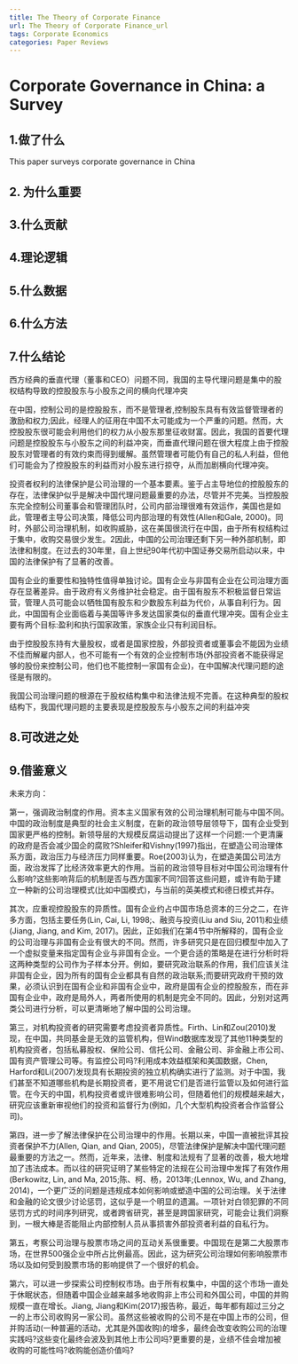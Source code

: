 ```yaml
---
title: The Theory of Corporate Finance
url: The Theory of Corporate Finance_url
tags: Corporate Economics
categories: Paper Reviews
---
```


# Corporate Governance in China: a Survey

## **1.做了什么**

This paper surveys corporate governance in China

## 2. 为什么重要

## 3.什么贡献

## 4.理论逻辑

## 5.什么数据

## 6.什么方法

## 7.什么结论

西方经典的垂直代理（董事和CEO）问题不同，我国的主导代理问题是集中的股权结构导致的控股股东与小股东之间的横向代理冲突

在中国，控制公司的是控股股东，而不是管理者,控制股东具有有效监督管理者的激励和权力;因此，经理人的征用在中国不太可能成为一个严重的问题。然而，大控股股东很可能会利用他们的权力从小股东那里征收财富。因此，我国的首要代理问题是控股股东与小股东之间的利益冲突，而垂直代理问题在很大程度上由于控股股东对管理者的有效约束而得到缓解。虽然管理者可能仍有自己的私人利益，但他们可能会为了控股股东的利益而对小股东进行掠夺，从而加剧横向代理冲突。

投资者权利的法律保护是公司治理的一个基本要素。鉴于占主导地位的控股股东的存在，法律保护似乎是解决中国代理问题最重要的办法，尽管并不完美。当控股股东完全控制公司董事会和管理团队时，公司内部治理很难有效运作，美国也是如此，管理者主导公司决策，降低公司内部治理的有效性(Allen和Gale, 2000)。同时，外部公司治理机制，如收购威胁，这在美国很流行在中国，由于所有权结构过于集中，收购交易很少发生。2因此，中国的公司治理还剩下另一种外部机制，即法律和制度。在过去的30年里，自上世纪90年代初中国证券交易所启动以来，中国的法律保护有了显著的改善。

国有企业的重要性和独特性值得单独讨论。国有企业与非国有企业在公司治理方面存在显著差异。由于政府有义务维护社会稳定。由于国有股东不积极监督日常运营，管理人员可能会以牺牲国有股东和少数股东利益为代价，从事自利行为。因此，中国国有企业面临着与美国等许多发达国家类似的垂直代理冲突。国有企业主要有两个目标:盈利和执行国家政策，家族企业只有利润目标。

由于控股股东持有大量股权，或者是国家控股，外部投资者或董事会不能因为业绩不佳而解雇内部人，也不可能有一个有效的企业控制市场(外部投资者不能获得足够的股份来控制公司，他们也不能控制一家国有企业)，在中国解决代理问题的途径是有限的。





我国公司治理问题的根源在于股权结构集中和法律法规不完善。在这种典型的股权结构下，我国代理问题的主要表现是控股股东与小股东之间的利益冲突





## 8.可改进之处

## 9.借鉴意义

未来方向：

第一，强调政治制度的作用。资本主义国家有效的公司治理机制可能与中国不同。中国的政治制度是典型的社会主义制度，在新的政治领导层领导下，国有企业受到国家更严格的控制。新领导层的大规模反腐运动提出了这样一个问题:一个更清廉的政府是否会减少国企的腐败?Shleifer和Vishny(1997)指出，在塑造公司治理体系方面，政治压力与经济压力同样重要。Roe(2003)认为，在塑造美国公司法方面，政治发挥了比经济效率更大的作用。当前的政治领导目标对中国公司治理有什么影响?这些影响背后的机制是否与西方国家不同?回答这些问题，或许有助于建立一种新的公司治理模式(比如中国模式)，与当前的英美模式和德日模式并存。

其次，应重视控股股东的异质性。国有企业约占中国市场总资本的三分之二，在许多方面，包括主要任务(Lin, Cai, Li, 1998;、融资与投资(Liu and Siu, 2011)和业绩(Jiang, Jiang, and Kim, 2017)。因此，正如我们在第4节中所解释的，国有企业的公司治理与非国有企业有很大的不同。然而，许多研究只是在回归模型中加入了一个虚拟变量来指定国有企业与非国有企业。一个更合适的策略是在进行分析时将这两种类型的公司作为子样本分开。例如，要研究政治联系的作用，我们应该关注非国有企业，因为所有的国有企业都具有自然的政治联系;而要研究政府干预的效果，必须认识到在国有企业和非国有企业中，政府是国有企业的控股股东，而在非国有企业中，政府是局外人，两者所使用的机制是完全不同的。因此，分别对这两类公司进行分析，可以更清晰地了解中国的公司治理。

第三，对机构投资者的研究需要考虑投资者异质性。Firth、Lin和Zou(2010)发现，在中国，共同基金是无效的监管机构，但Wind数据库发现了其他11种类型的机构投资者，包括私募股权、保险公司、信托公司、金融公司、非金融上市公司、国有资产管理公司等。有监控公司吗?利用成本效益框架和美国数据，Chen, Harford和Li(2007)发现具有长期投资的独立机构确实进行了监测。对于中国，我们甚至不知道哪些机构是长期投资者，更不用说它们是否进行监管以及如何进行监管。在今天的中国，机构投资者或许很难影响公司，但随着他们的规模越来越大，研究应该重新审视他们的投资和监督行为(例如，几个大型机构投资者合作监督公司)。

第四，进一步了解法律保护在公司治理中的作用。长期以来，中国一直被批评其投资者保护不力(Allen, Qian, and Qian, 2005)，尽管法律保护是解决中国代理问题最重要的方法之一。然而，近年来，法律、制度和法规有了显著的改善，极大地增加了违法成本。而以往的研究证明了某些特定的法规在公司治理中发挥了有效作用(Berkowitz, Lin, and Ma, 2015;陈、柯、杨，2013年;(Lennox, Wu, and Zhang, 2014)，一个更广泛的问题是违规成本如何影响或塑造中国的公司治理。关于法律和金融的论文很少讨论惩罚，这似乎是一个明显的遗漏。一项针对白领犯罪的不同惩罚方式的时间序列研究，或者跨省研究，甚至是跨国家研究，可能会让我们洞察到，一根大棒是否能阻止内部控制人员从事损害外部投资者利益的自私行为。

第五，考察公司治理与股票市场之间的互动关系很重要。中国现在是第二大股票市场，在世界500强企业中所占比例最高。因此，这为研究公司治理如何影响股票市场以及如何受到股票市场的影响提供了一个很好的机会。

第六，可以进一步探索公司控制权市场。由于所有权集中，中国的这个市场一直处于休眠状态，但随着中国企业越来越多地收购非上市公司和外国公司，中国的并购规模一直在增长。Jiang, Jiang和Kim(2017)报告称，最近，每年都有超过三分之一的上市公司收购另一家公司。虽然这些被收购的公司不是在中国上市的公司，但并购活动(一种普遍的活动，尤其是外国收购)的增多，最终会改变收购公司的治理实践吗?这些变化最终会波及到其他上市公司吗?更重要的是，业绩不佳会增加被收购的可能性吗?收购能创造价值吗?







